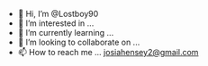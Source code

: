 - 👋 Hi, I’m @Lostboy90
- 👀 I’m interested in ...
- 🌱 I’m currently learning ...
- 💞️ I’m looking to collaborate on ...
- 📫 How to reach me ... josiahensey2@gmail.com


<!---
Lostboy90/Lostboy90 is a ✨ special ✨ repository because its `README.md` (this file) appears on your GitHub profile.
You can click the Preview link to take a look at your changes.
--->
